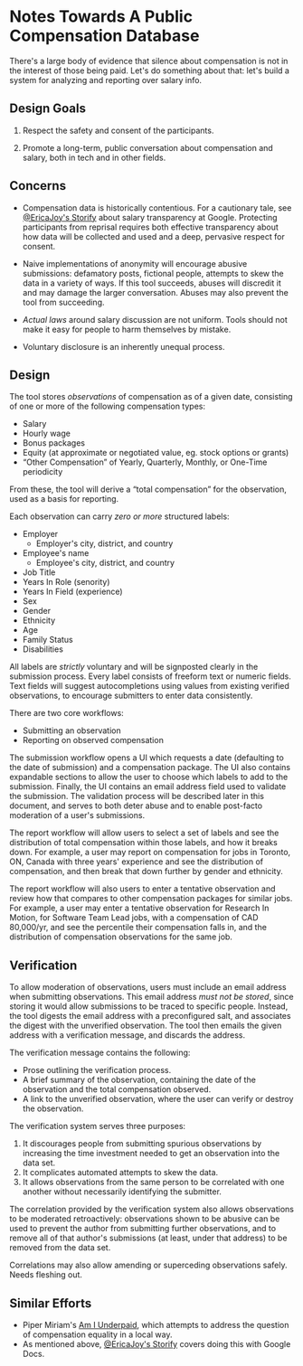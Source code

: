 # Notes Towards A Public Compensation Database

There's a large body of evidence that silence about compensation is not in the interest of those being paid.
Let's do something about that: let's build a system for analyzing and reporting over salary info.

## Design Goals

1. Respect the safety and consent of the participants.

2. Promote a long-term, public conversation about compensation and salary, both in tech and in other fields.

## Concerns

* Compensation data is historically contentious.
    For a cautionary tale, see [@EricaJoy's Storify](https://storify.com/_danilo/ericajoy-s-salary-transparency-experiment-at-googl) about salary transparency at Google.
    Protecting participants from reprisal requires both effective transparency about how data will be collected and used and a deep, pervasive respect for consent.

* Naive implementations of anonymity will encourage abusive submissions: defamatory posts, fictional people, attempts to skew the data in a variety of ways.
    If this tool succeeds, abuses will discredit it and may damage the larger conversation.
    Abuses may also prevent the tool from succeeding.

* _Actual laws_ around salary discussion are not uniform.
    Tools should not make it easy for people to harm themselves by mistake.

* Voluntary disclosure is an inherently unequal process.

## Design

The tool stores _observations_ of compensation as of a given date, consisting of one or more of the following compensation types:

* Salary
* Hourly wage
* Bonus packages
* Equity (at approximate or negotiated value, eg. stock options or grants)
* “Other Compensation” of Yearly, Quarterly, Monthly, or One-Time periodicity

From these, the tool will derive a “total compensation” for the observation, used as a basis for reporting.

Each observation can carry _zero or more_ structured labels:

* Employer
    * Employer's city, district, and country
* Employee's name
    * Employee's city, district, and country
* Job Title
* Years In Role (senority)
* Years In Field (experience)
* Sex
* Gender
* Ethnicity
* Age
* Family Status
* Disabilities

All labels are _strictly_ voluntary and will be signposted clearly in the submission process.
Every label consists of freeform text or numeric fields.
Text fields will suggest autocompletions using values from existing verified observations, to encourage submitters to enter data consistently.

There are two core workflows:

* Submitting an observation
* Reporting on observed compensation

The submission workflow opens a UI which requests a date (defaulting to the date of submission) and a compensation package.
The UI also contains expandable sections to allow the user to choose which labels to add to the submission.
Finally, the UI contains an email address field used to validate the submission.
The validation process will be described later in this document, and serves to both deter abuse and to enable post-facto moderation of a user's submissions.

The report workflow will allow users to select a set of labels and see the distribution of total compensation within those labels, and how it breaks down.
For example, a user may report on compensation for jobs in Toronto, ON, Canada with three years' experience and see the distribution of compensation, and then break that down further by gender and ethnicity.

The report workflow will also users to enter a tentative observation and review how that compares to other compensation packages for similar jobs.
For example, a user may enter a tentative observation for Research In Motion, for Software Team Lead jobs, with a compensation of CAD 80,000/yr, and see the percentile their compensation falls in, and the distribution of compensation observations for the same job.

## Verification

To allow moderation of observations, users must include an email address when submitting observations.
This email address _must not be stored_, since storing it would allow submissions to be traced to specific people.
Instead, the tool digests the email address with a preconfigured salt, and associates the digest with the unverified observation.
The tool then emails the given address with a verification message, and discards the address.

The verification message contains the following:

* Prose outlining the verification process.
* A brief summary of the observation, containing the date of the observation and the total compensation observed.
* A link to the unverified observation, where the user can verify or destroy the observation.

The verification system serves three purposes:

1. It discourages people from submitting spurious observations by increasing the time investment needed to get an observation into the data set.
2. It complicates automated attempts to skew the data.
3. It allows observations from the same person to be correlated with one another without necessarily identifying the submitter.

The correlation provided by the verification system also allows observations to be moderated retroactively: observations shown to be abusive can be used to prevent the author from submitting further observations, and to remove all of that author's submissions (at least, under that address) to be removed from the data set.

Correlations may also allow amending or superceding observations safely. Needs fleshing out.

## Similar Efforts

* Piper Miriam's [Am I Underpaid](https://github.com/pipermerriam/am-i-underpaid), which attempts to address the question of compensation equality in a local way.
* As mentioned above, [@EricaJoy's Storify](https://storify.com/_danilo/ericajoy-s-salary-transparency-experiment-at-googl) covers doing this with Google Docs.
